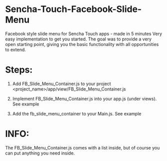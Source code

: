 Sencha-Touch-Facebook-Slide-Menu
================================

Facebook style slide menu for Sencha Touch apps - made in 5 minutes
Very easy implementation to get you started. The goal was to provide a very open starting point, giving you the basic functionality with all opportunities to extend.



Steps:
==========

1. Add FB_Slide_Menu_Container.js to your project <project_name>/app/view/FB_Slide_Menu_Container.js

2. Implement FB_Slide_Menu_Container.js  into your app.js (under views). See example

3. Add the fb_slide_menu_container to your Main.js. See example



INFO:
=========

The FB_Slide_Menu_Container.js  comes with a list inside, but of course you can put anything you need inside.
